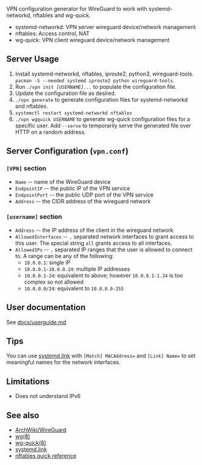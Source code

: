 VPN configuration generator for WireGuard to work with systemd-networkd, nftables and wg-quick.

* systemd-networkd: VPN server wireguard device/network management
* nftables: Access control, NAT
* wg-quick: VPN client wireguard device/network management

## Server Usage

1.  Install systemd-networkd, nftables, iproute2, python3, wireguard-tools. `pacman -S --needed systemd iproute2 python wireguard-tools`.
2.  Run <code>./vpn init <i>[USERNAME]...</i></code> to populate the configuration file.
3.  Update the configuration file as desired.
4.  `./vpn generate` to generate configuration files for systemd-networkd and nftables.
5.  `systemctl restart systemd-networkd nftables`
6.  <code>./vpn wgquick <i>USERNAME</i></code> to generate wg-quick configuration files for a specific user.
    Add `--serve` to temporarily serve the generated file over HTTP on a random address.

## Server Configuration (`vpn.conf`)

### `[VPN]` section

*   `Name` -- name of the WireGuard device
*   `EndpointIP` -- the public IP of the VPN service
*   `EndpointPort` -- the public UDP port of the VPN service
*   `Address` -- the CIDR address of the wireguard network

### <code>[<i>username</i>]</code> section

*   `Address` -- the IP address of the client in the wireguard network
*   `AllowedInterfaces` -- `,` separated network interfaces to grant access to this user.
    The special string `all` grants access to all interfaces.
*   `AllowedIPs` -- `,` separated IP ranges that the user is allowed to connect to. A range can be
    any of the following:
    *   `10.0.0.1`: single IP
    *   `10.0.0.1-10.0.0.24`: multiple IP addresses
    *   `10.0.0.1-24`: equivalent to above; however `10.0.0.1-1.24` is too complex so not allowed
    *   `10.0.0.0/24`: equivalent to `10.0.0.0-255`

## User documentation

See [docs/userguide.md]

## Tips

You can use [systemd.link] with `[Match] MACAddress=` and `[Link] Name=`
to set meaningful names for the network interfaces.

## Limitations

*   Does not understand IPv6

## See also

*   [ArchWiki/WireGuard](https://wiki.archlinux.org/index.php/WireGuard)
*   [wg(8)](https://git.zx2c4.com/wireguard-tools/about/src/man/wg.8)
*   [wg-quick(8)](https://git.zx2c4.com/wireguard-tools/about/src/man/wg-quick.8)
*   [systemd.link]
*   [nftables quick reference](https://wiki.nftables.org/wiki-nftables/index.php/Quick_reference-nftables_in_10_minutes)

[systemd.link]: https://www.freedesktop.org/software/systemd/man/systemd.link.html
[docs/userguide.md]: docs/userguide.md
